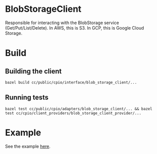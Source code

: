 # BlobStorageClient

Responsible for interacting with the BlobStorage service (Get/Put/List/Delete).
In AWS, this is S3. In GCP, this is Google Cloud Storage.

# Build

## Building the client

    bazel build cc/public/cpio/interface/blob_storage_client/...

## Running tests

    bazel test cc/public/cpio/adapters/blob_storage_client/... && bazel test cc/cpio/client_providers/blob_storage_client_provider/...

# Example

See the example [here](/cc/public/cpio/examples/blob_storage_client_test.cc).

